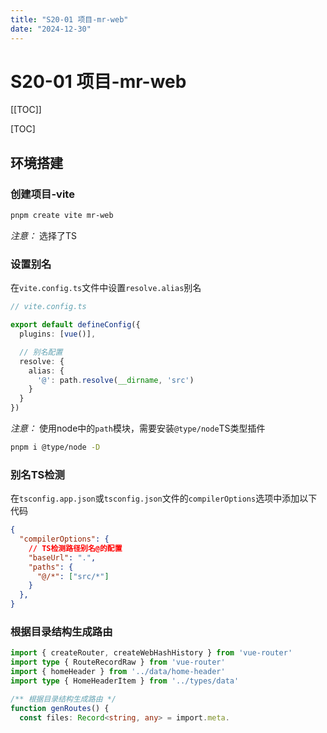 ```yaml
---
title: "S20-01 项目-mr-web"
date: "2024-12-30"
---
```


# S20-01 项目-mr-web

[[TOC]]

[TOC]

## 环境搭建

### 创建项目-vite

```sh
pnpm create vite mr-web
```

*注意：* 选择了TS

### 设置别名

在`vite.config.ts`文件中设置`resolve.alias`别名

```ts {6-11}
// vite.config.ts

export default defineConfig({
  plugins: [vue()],

  // 别名配置
  resolve: {
    alias: {
      '@': path.resolve(__dirname, 'src')
    }
  }
})
```

*注意：* 使用node中的`path`模块，需要安装`@type/node`TS类型插件

```sh
pnpm i @type/node -D
```

### 别名TS检测

在`tsconfig.app.json`或`tsconfig.json`文件的`compilerOptions`选项中添加以下代码

```json {3-7}
{
  "compilerOptions": {
    // TS检测路径别名@的配置
    "baseUrl": ".",
    "paths": {
      "@/*": ["src/*"]
    }
  },
}

```

### 根据目录结构生成路由

```ts
import { createRouter, createWebHashHistory } from 'vue-router'
import type { RouteRecordRaw } from 'vue-router'
import { homeHeader } from '../data/home-header'
import type { HomeHeaderItem } from '../types/data'

/** 根据目录结构生成路由 */
function genRoutes() {
  const files: Record<string, any> = import.meta.